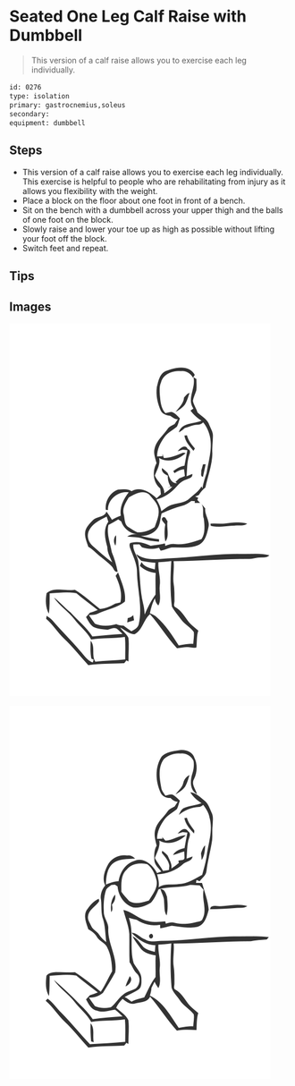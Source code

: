 # Seated One Leg Calf Raise with Dumbbell
> This version of a calf raise allows you to exercise each leg individually.

``` 
id: 0276 
type: isolation 
primary: gastrocnemius,soleus 
secondary:  
equipment: dumbbell 
``` 

## Steps

 - This version of a calf raise allows you to exercise each leg individually. This exercise is helpful to people who are rehabilitating from injury as it allows you flexibility with the weight.
 - Place a block on the floor about one foot in front of a bench.
 - Sit on the bench with a dumbbell across your upper thigh and the balls of one foot on the block.
 - Slowly raise and lower your toe up as high as possible without lifting your foot off the block.
 - Switch feet and repeat.

## Tips


## Images

![](./../svg/0276-relaxation.svg)

![](./../svg/0276-tension.svg)
